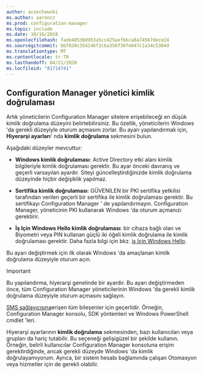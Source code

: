 ```yaml
---
author: aczechowski
ms.author: aaroncz
ms.prod: configuration-manager
ms.topic: include
ms.date: 10/16/2018
ms.openlocfilehash: fade40530d953a5cc425aef6bca8a74567dece24
ms.sourcegitcommit: bbf820c35414bf2cba356f30fe047c1a34c5384d
ms.translationtype: MT
ms.contentlocale: tr-TR
ms.lasthandoff: 04/21/2020
ms.locfileid: "81714741"
---
```

## <a name="configuration-manager-administrator-authentication"></a><a name="bkmk_auth"></a>Configuration Manager yönetici kimlik doğrulaması
<!--1357013-->

Artık yöneticilerin Configuration Manager sitelere erişebileceği en düşük kimlik doğrulama düzeyini belirtebilirsiniz. Bu özellik, yöneticilerin Windows 'da gerekli düzeyiyle oturum açmasını zorlar. Bu ayarı yapılandırmak için, **Hiyerarşi ayarları**' nda **kimlik doğrulama** sekmesini bulun. 

Aşağıdaki düzeyler mevcuttur:

- **Windows kimlik doğrulaması**: Active Directory etki alanı kimlik bilgileriyle kimlik doğrulaması gerektir. Bu ayar önceki davranış ve geçerli varsayılan ayardır. Siteyi güncelleştirdiğinizde kimlik doğrulama düzeyinde hiçbir değişiklik yapılmaz.  

- **Sertifika kimlik doğrulaması**: GÜVENILEN bir PKI sertifika yetkilisi tarafından verilen geçerli bir sertifika ile kimlik doğrulaması gerektir. Bu sertifikayı Configuration Manager ' de yapılandırmayın. Configuration Manager, yöneticinin PKI kullanarak Windows 'da oturum açmanızı gerektirir.  

- **İş Için Windows Hello kimlik doğrulaması**: bir cihaza bağlı olan ve Biyometri veya PIN kullanan güçlü iki öğeli kimlik doğrulama ile kimlik doğrulaması gerektir. Daha fazla bilgi için bkz. [iş Için Windows Hello](https://docs.microsoft.com/windows/security/identity-protection/hello-for-business/hello-identity-verification).  

Bu ayarı değiştirmek için ilk olarak Windows 'da amaçlanan kimlik doğrulama düzeyiyle oturum açın. 

> [!Important]  
> Bu yapılandırma, hiyerarşi genelinde bir ayardır. Bu ayarı değiştirmeden önce, tüm Configuration Manager yöneticilerinin Windows 'da gerekli kimlik doğrulama düzeyiyle oturum açmasını sağlayın. 
> 
> [SMS sağlayıcısına](../../../plan-design/hierarchy/plan-for-the-sms-provider.md)erişen tüm bileşenler için geçerlidir. Örneğin, Configuration Manager konsolu, SDK yöntemleri ve Windows PowerShell cmdlet 'leri.  

Hiyerarşi ayarlarının **kimlik doğrulama** sekmesinden, bazı kullanıcıları veya grupları da hariç tutabilir. Bu seçeneği gelişigüzel bir şekilde kullanın. Örneğin, belirli kullanıcılar Configuration Manager konsoluna erişim gerektirdiğinde, ancak gerekli düzeyde Windows 'da kimlik doğrulayamıyorum. Ayrıca, bir sistem hesabı bağlamında çalışan Otomasyon veya hizmetler için de gerekli olabilir.


